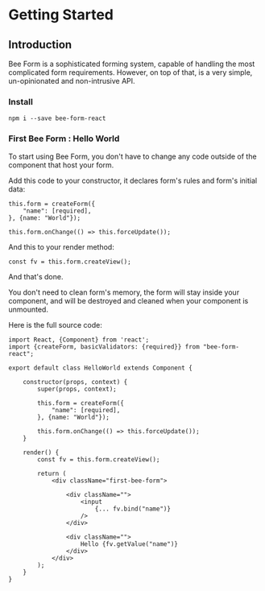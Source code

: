 # Getting Started

## Introduction

Bee Form is a sophisticated forming system, capable of handling the most complicated form requirements. However, on top 
of that, is a very simple, un-opinionated and non-intrusive API.


### Install

```
npm i --save bee-form-react
```

### First Bee Form : Hello World

To start using Bee Form, you don't have to change any code outside of the component that host your form.

Add this code to your constructor, it declares form's rules and form's initial data:

```
this.form = createForm({
    "name": [required],
}, {name: "World"});

this.form.onChange(() => this.forceUpdate());
```

And this to your render method:
```
const fv = this.form.createView();
```

And that's done.

You don't need to clean form's memory, the form will stay inside your component, and will be destroyed and cleaned when 
your component is unmounted.

Here is the full source code:

```
import React, {Component} from 'react';
import {createForm, basicValidators: {required}} from "bee-form-react";

export default class HelloWorld extends Component {

    constructor(props, context) {
        super(props, context);

        this.form = createForm({
            "name": [required],
        }, {name: "World"});

        this.form.onChange(() => this.forceUpdate());
    }

    render() {
        const fv = this.form.createView();

        return (
            <div className="first-bee-form">

                <div className="">
                    <input
                        {... fv.bind("name")}
                    />
                </div>

                <div className="">
                    Hello {fv.getValue("name")}
                </div>
            </div>
        );
    }
}

```
